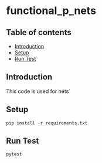 # functional_p_nets

## Table of contents
* [Introduction](#introduction)
* [Setup](#setup)
* [Run Test](#run-test)

## Introduction
This code is used for nets

## Setup
```
pip install -r requirements.txt
```


## Run Test
```
pytest
```